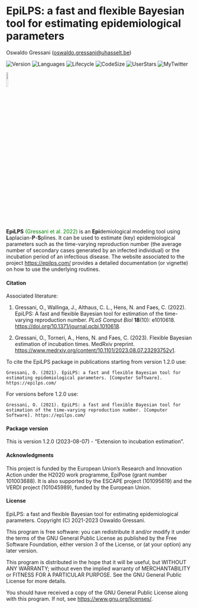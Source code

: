 EpiLPS: a fast and flexible Bayesian tool for estimating epidemiological
parameters
================
Oswaldo Gressani (<oswaldo.gressani@uhasselt.be>)

<!-- Introduce badges -->

![Version](https://img.shields.io/badge/Version-1.2.0-MediumSeaGreen)
![Languages](https://img.shields.io/badge/Languages-R%2C%20C%2B%2B-informational)
![Lifecycle](https://img.shields.io/badge/lifecycle-Extending-cyan)
![CodeSize](https://img.shields.io/github/languages/code-size/oswaldogressani/EpiLPS?color=orange&label=Code%20size&style=plastic)
![UserStars](https://img.shields.io/github/stars/oswaldogressani/EpiLPS?style=social)
![MyTwitter](https://img.shields.io/twitter/follow/OswaldoGressani?style=social)

<img src="man/figures/gplv3-or-later.png" width="10%" style="display: block; margin: auto auto auto 0;" />

<br>

**EpiLPS** <span style="color: green;"> (Gressani et al. 2022)</span> is
an **Epi**demiological modeling tool using
**L**aplacian-**P**-**S**plines. It can be used to estimate (key)
epidemiological parameters such as the time-varying reproduction number
(the average number of secondary cases generated by an infected
individual) or the incubation period of an infectious disease. The
website associated to the project <https://epilps.com/> provides a
detailed documentation (or vignette) on how to use the underlying
routines.

#### Citation

Associated literature:

1.  Gressani, O., Wallinga, J., Althaus, C. L., Hens, N. and Faes, C.
    (2022). EpiLPS: A fast and flexible Bayesian tool for estimation of
    the time-varying reproduction number. *PLoS Comput Biol* **18**(10):
    e1010618. <https://doi.org/10.1371/journal.pcbi.1010618>.

2.  Gressani, O., Torneri, A., Hens, N. and Faes, C. (2023). Flexible
    Bayesian estimation of incubation times. MedRxiv preprint.
    <https://www.medrxiv.org/content/10.1101/2023.08.07.23293752v1>.

To cite the EpiLPS package in publications starting from version 1.2.0
use:

    Gressani, O. (2021). EpiLPS: a fast and flexible Bayesian tool for 
    estimating epidemiological parameters. [Computer Software]. https://epilps.com/

For versions before 1.2.0 use:

    Gressani, O. (2021). EpiLPS: a fast and flexible Bayesian tool for 
    estimation of the time-varying reproduction number. [Computer Software]. https://epilps.com/

#### Package version

This is version 1.2.0 (2023-08-07) - “Extension to incubation
estimation”.

#### Acknowledgments

This project is funded by the European Union’s Research and Innovation
Action under the H2020 work programme, EpiPose (grant number 101003688).
It is also supported by the ESCAPE project (101095619) and the VERDI
project (101045989), funded by the European Union.

#### License

EpiLPS: a fast and flexible Bayesian tool for estimating epidemiological
parameters. Copyright (C) 2021-2023 Oswaldo Gressani.

This program is free software: you can redistribute it and/or modify it
under the terms of the GNU General Public License as published by the
Free Software Foundation, either version 3 of the License, or (at your
option) any later version.

This program is distributed in the hope that it will be useful, but
WITHOUT ANY WARRANTY; without even the implied warranty of
MERCHANTABILITY or FITNESS FOR A PARTICULAR PURPOSE. See the GNU General
Public License for more details.

You should have received a copy of the GNU General Public License along
with this program. If not, see <https://www.gnu.org/licenses/>.
